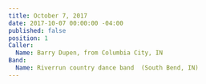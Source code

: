 ```yaml
---
title: October 7, 2017
date: 2017-10-07 00:00:00 -04:00
published: false
position: 1
Caller:
  Name: Barry Dupen, from Columbia City, IN
Band:
  Name: Riverrun country dance band  (South Bend, IN)
---
```



